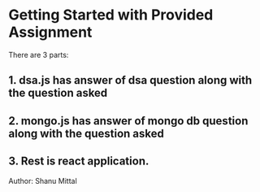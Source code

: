 # Getting Started with Provided Assignment

There are 3 parts:

## 1. dsa.js has answer of dsa question along with the question asked
## 2. mongo.js has answer of mongo db question along with the question asked
## 3. Rest is react application.

Author: Shanu Mittal